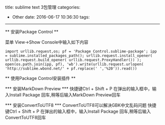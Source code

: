 title: sublime text 3包管理
categories:
  - Other
date: 2016-06-17 10:36:30
tags:
---

** 安装Package Control **

菜单 View->Show Console中输入如下内容
```
import urllib.request,os; pf = 'Package Control.sublime-package'; ipp = sublime.installed_packages_path(); urllib.request.install_opener( urllib.request.build_opener( urllib.request.ProxyHandler()) ); open(os.path.join(ipp, pf), 'wb').write(urllib.request.urlopen( 'http://sublime.wbond.net/' + pf.replace(' ','%20')).read())
```

** 使用Package Control安装插件 **

*** 安装MarkDown Preview ***
快捷键Ctrl + Shift + P 在弹出的输入框中，输入Install Package 回车,稍等后输入MarkDown Preview回车

*** 安装ConvertToUTF8 ***
ConvertToUTF8可以解决GBK中文乱码问题
快捷键Ctrl + Shift + P 在弹出的输入框中，输入Install Package 回车,稍等后输入ConvertToUTF8回车